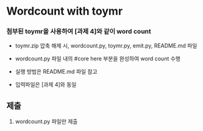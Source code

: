 # Wordcount with toymr

### 첨부된 toymr을 사용하여 [과제 4]와 같이 word count

 - toymr.zip 압축 해제 시, wordcount.py, toymr.py, emit.py, README.md 파일

 - wordcount.py 파일 내의 #core here 부분을 완성하여 word count 수행

 - 실행 방법은 README.md 파일 참고

 - 입력파일은 [과제 4]와 동일

## 제출

 1. wordcount.py 파일만 제출